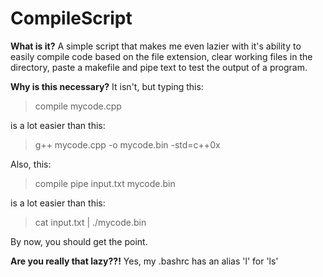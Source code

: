 CompileScript
=============
**What is it?**
A simple script that makes me even lazier
with it's ability to easily compile code
based on the file extension, clear working
files in the directory, paste a makefile
and pipe text to test the output of a program.

**Why is this necessary?**
It isn't, but typing this:
> compile mycode.cpp

is a lot easier than this:
> g++ mycode.cpp -o mycode.bin -std=c++0x

Also, this:
> compile pipe input.txt mycode.bin

is a lot easier than this:
> cat input.txt | ./mycode.bin

By now, you should get the point.

**Are you really that lazy??!**
Yes, my .bashrc has an alias 'l' for 'ls'
